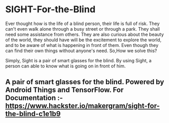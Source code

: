 # SIGHT-For-the-Blind

Ever thought how is the life of a blind person, their life is full of risk. They can't even walk alone through a busy street or through a park. They shall need some assistance from others. They are also curious about the beauty of the world, they should have will be the excitement to explore the world, and to be aware of what is happening in front of them. Even though they can find their own things without anyone's need. So,How we solve this?

Simply, Sight is a pair of smart glasses for the blind. By using Sight, a person can able to know what is going on in front of him.

## A pair of smart glasses for the blind. Powered by Android Things and TensorFlow. For Documentation :- https://www.hackster.io/makergram/sight-for-the-blind-c1e1b9
